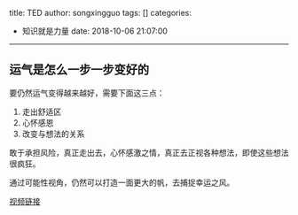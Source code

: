 title: TED
author: songxingguo
tags: []
categories:
  - 知识就是力量
date: 2018-10-06 21:07:00
---
## 运气是怎么一步一步变好的

要仍然运气变得越来越好，需要下面这三点：

1. 走出舒适区
2. 心怀感恩
3. 改变与想法的关系

敢于承担风险，真正走出去，心怀感激之情，真正去正视各种想法，即使这些想法很疯狂。

通过可能性视角，仍然可以打造一面更大的帆，去捕捉幸运之风。

[视频链接](https://m.weibo.cn/status/GBCQusJqD?from=page_1005052217035934_profile&wvr=6&mod=weibotime&type=comment&jumpfrom=weibocom&p=qqf&c=wandoujia&display=0&retcode=6102)

<!-- more -->